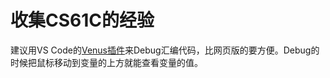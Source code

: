 # 收集CS61C的经验
建议用VS Code的[Venus插件](https://marketplace.visualstudio.com/items?itemName=hm.riscv-venus)来Debug汇编代码，比网页版的要方便。Debug的时候把鼠标移动到变量的上方就能查看变量的值。